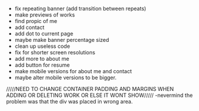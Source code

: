 - fix repeating banner (add transition between repeats)
- make previews of works
- find propic of me
- add contact
- add dot to current page
- maybe make banner percentage sized
- clean up useless code
- fix for shorter screen resolutions
- add more to about me
- add button for resume
- make mobile versions for about me and contact
- maybe alter mobile versions to be bigger.

/////NEED TO CHANGE CONTAINER PADDING AND MARGINS WHEN ADDING OR DELETING WORK OR ELSE IT WONT SHOW/////
-nevermind the problem was that the div was placed in wrong area.